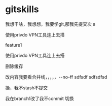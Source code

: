 # gitskills
我想干啥，我想想，我要学git,那我先提交次
a

使用privdo VPN工具连上去搭

feature1

使用privdo VPN工具连上去搭

删除缓存

改内容我要看合并线，，，，，--no-ff sdfsdf sdfsdfsd

操，我不stash不提交

我在branch1改了我不commit 切换